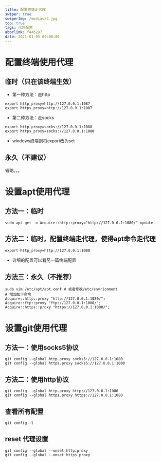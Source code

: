 ```yaml
---
title: 配置终端走代理
swiper: true
swiperImg: /medias/3.jpg
top: true
tags: 代理配置
abbrlink: f44b287
date: 2021-01-05 00:00:00
---
```


# 配置终端使用代理

## 临时（只在该终端生效）
- 第一种方法：走http
```shell
export http_proxy=http://127.0.0.1:1087
export https_proxy=http://127.0.0.1:1087
```
- 第二种方法：走socks
```shell
export http_proxy=socks://127.0.0.1:1080
export https_proxy=socks://127.0.0.1:1080
```

- windows终端则将export改为set

## 永久（不建议）

省略。。。

# 设置apt使用代理

## 方法一：临时

```shell
sudo apt-get -o Acquire::http::proxy="http://127.0.0.1:1080/" update
```

## 方法二：临时，配置终端走代理，使得apt命令走代理

```shell
export http_proxy=http://127.0.0.1:1080
```

- 详细的配置可以看另一篇终端配置

## 方法三：永久（不推荐）

```shell
sudo vim /etc/apt/apt.conf # 或者修改/etc/envrionment
# 增加如下命令
Acquire::http::proxy "http://127.0.0.1:1080/";
Acquire::ftp::proxy "ftp://127.0.0.1:1080/";
Acquire::https::proxy "https://127.0.0.1:1080/";
```

# 设置git使用代理

## 方法一：使用socks5协议

```shell
git config --global http.proxy socks5://127.0.0.1:1080
git config --global https.proxy socks5://127.0.0.1:1080
```

## 方法二：使用http协议

```shell
git config --global http.proxy http://127.0.0.1:1080
git config --global https.proxy https://127.0.0.1:1080
```

## 查看所有配置

```shell
git config -l
```

## reset 代理设置

```shell
git config --global --unset http.proxy
git config --global --unset https.proxy
```

